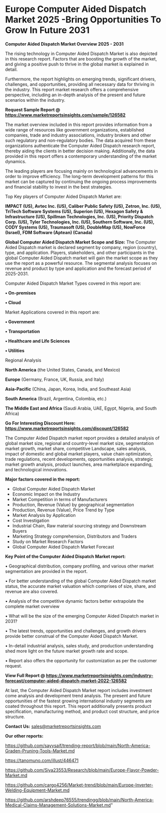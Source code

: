  # Europe Computer Aided Dispatch Market 2025 -Bring Opportunities To Grow In Future 2031

<Strong> Computer Aided Dispatch Market Overview 2025 - 2031</strong>

The rising technology in Computer Aided Dispatch Market is also depicted in this research report. Factors that are boosting the growth of the market, and giving a positive push to thrive in the global market is explained in detail.

Furthermore, the report highlights on emerging trends, significant drivers, challenges, and opportunities, providing all necessary data for thriving in the industry. This report market research offers a comprehensive perspective, including an in-depth analysis of the present and future scenarios within the industry.

<strong>Request Sample Report @ <a href=https://www.marketreportsinsights.com/sample/126582>https://www.marketreportsinsights.com/sample/126582</a></strong>

The market overview included in this report provides information from a wide range of resources like government organizations, established companies, trade and industry associations, industry brokers and other such regulatory and non-regulatory bodies. The data acquired from these organizations authenticate the Computer Aided Dispatch research report, thereby aiding the clients in better decision making. Additionally, the data provided in this report offers a contemporary understanding of the market dynamics.

The leading players are focusing mainly on technological advancements in order to improve efficiency. The long-term development patterns for this market can be captured by continuing the ongoing process improvements and financial stability to invest in the best strategies.

Top Key players of Computer Aided Dispatch Market are:

<strong>IMPACT (US), Avtec Inc. (US), Caliber Public Safety (US), Zetron, Inc. (US), TriTech Software Systems (US), Superion (US), Hexagon Safety & Infrastructure (US), Spillman Technologies, Inc. (US), Priority Dispatch Corp. (US), Tyler Technologies, Inc. (US), Southern Software, Inc. (US), CODY Systems (US), Traumasoft (US), DoubleMap (US), NowForce (Israel), FDM Software (Aptean) (Canada)</strong>

<strong><b>Global Computer Aided Dispatch Market Scope and Size:</b></strong>
The Computer Aided Dispatch market is declared segment by company, region (country), type, and application. Players, stakeholders, and other participants in the global Computer Aided Dispatch market will gain the market scope as they use the report as a powerful resource. The segmental analysis focuses on revenue and product by type and application and the forecast period of 2025-2031.

Computer Aided Dispatch Market Types covered in this report are:

<strong>• On-premises

• Cloud</strong>

Market Applications covered in this report are:

<strong>• Government

• Transportation

• Healthcare and Life Sciences

• Utilities</strong> 

Regional Analysis

<strong>North America</strong> (the United States, Canada, and Mexico)

<strong>Europe</strong> (Germany, France, UK, Russia, and Italy)

<strong>Asia-Pacific</strong> (China, Japan, Korea, India, and Southeast Asia)

<strong>South America</strong> (Brazil, Argentina, Colombia, etc.)

<strong>The Middle East and Africa</strong> (Saudi Arabia, UAE, Egypt, Nigeria, and South Africa)

<strong>Go For Interesting Discount Here: <a href=https://www.marketreportsinsights.com/discount/126582>https://www.marketreportsinsights.com/discount/126582</a></strong>

The Computer Aided Dispatch market report provides a detailed analysis of global market size, regional and country-level market size, segmentation market growth, market share, competitive Landscape, sales analysis, impact of domestic and global market players, value chain optimization, trade regulations, recent developments, opportunities analysis, strategic market growth analysis, product launches, area marketplace expanding, and technological innovations.

<strong><b>Major factors covered in the report:</b></strong>
<ul>
  <li>Global Computer Aided Dispatch Market </li>
  <li>Economic Impact on the Industry</li>
  <li>Market Competition in terms of Manufacturers</li>
  <li>Production, Revenue (Value) by geographical segmentation</li>
  <li>Production, Revenue (Value), Price Trend by Type</li>
  <li>Market Analysis by Application</li>
  <li>Cost Investigation</li>
  <li>Industrial Chain, Raw material sourcing strategy and Downstream Buyers</li>
  <li>Marketing Strategy comprehension, Distributors and Traders</li>
  <li>Study on Market Research Factors</li>
  <li>Global Computer Aided Dispatch Market Forecast</li>
</ul>

<strong><b>Key Point of the Computer Aided Dispatch Market report:</b></strong>

• Geographical distribution, company profiling, and various other market segmentation are provided in the report.

• For better understanding of the global Computer Aided Dispatch market status, the accurate market valuation which comprises of size, share, and revenue are also covered.

• Analysis of the competitive dynamic factors better extrapolate the complete market overview

• What will be the size of the emerging Computer Aided Dispatch market in 2031?

• The latest trends, opportunities and challenges, and growth drivers provide better construal of the Computer Aided Dispatch Market.

• In-detail industrial analysis, sales study, and production understanding shed more light on the future market growth rate and scope.

• Report also offers the opportunity for customization as per the customer request.

<strong><b>View Full Report @ <a href=https://www.marketreportsinsights.com/industry-forecast/computer-aided-dispatch-market-2022-126582>https://www.marketreportsinsights.com/industry-forecast/computer-aided-dispatch-market-2022-126582</a></b></strong>


At last, the Computer Aided Dispatch Market report includes investment come analysis and development trend analysis. The present and future opportunities of the fastest growing international industry segments are coated throughout this report. This report additionally presents product specification, manufacturing method, and product cost structure, and price structure.

<strong>Contact Us:</strong>
sales@marketreportsinsights.com

<strong>Our other reports:</strong>

<a href=https://github.com/sayysaif/trending-report/blob/main/North-America-Graden-Pruning-Tools-Market.md>https://github.com/sayysaif/trending-report/blob/main/North-America-Graden-Pruning-Tools-Market.md</a>

<a href=https://tanomuno.com/illust/446471>https://tanomuno.com/illust/446471</a>

<a href=https://github.com/Siya23553/Research/blob/main/Europe-Flavor-Powder-Market.md>https://github.com/Siya23553/Research/blob/main/Europe-Flavor-Powder-Market.md</a>

<a href=https://github.com/cargo4256/Market-trend/blob/main/Europe-Inverter-Welding-Equipment-Market.md>https://github.com/cargo4256/Market-trend/blob/main/Europe-Inverter-Welding-Equipment-Market.md</a>

<a href=https://github.com/arshdeep76555/trendingg/blob/main/North-America-Medical-Claims-Management-Solutions-Market.md>https://github.com/arshdeep76555/trendingg/blob/main/North-America-Medical-Claims-Management-Solutions-Market.md</a>"
